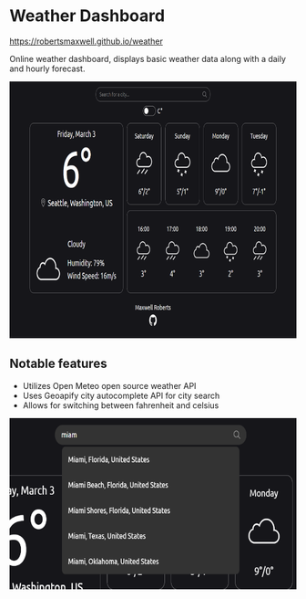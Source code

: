 # Weather Dashboard
https://robertsmaxwell.github.io/weather

Online weather dashboard, displays basic weather data along with a daily and hourly forecast.

<p>
  <img src="./src/images/project_capture.png" alt="project capture" height=450 />
</p>

## Notable features

* Utilizes Open Meteo open source weather API
* Uses Geoapify city autocomplete API for city search
* Allows for switching between fahrenheit and celsius

<p>
  <img src="./src/images/search_capture.png" alt="search" height=300 />
</p>
